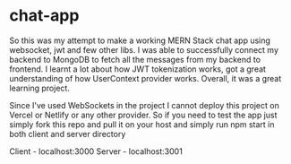 # chat-app
So this was my attempt to make a working MERN Stack chat app using websocket, jwt and few other libs.
I was able to successfully connect my backend to MongoDB to fetch all the messages from my backend to frontend.
I learnt a lot about how JWT tokenization works, got a great understanding of how UserContext provider works.
Overall, it was a great learning project.

Since I've used WebSockets in the project I cannot deploy this project on Vercel or Netlify or any other provider. So if you need to test the app just simply fork this repo and pull it on your host
and simply run npm start in both client and server directory

Client - localhost:3000
Server - localhost:3001
